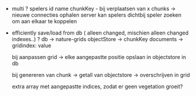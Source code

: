 
- multi ?
    spelers id name chunkKey - bij verplaatsen van x chunks -> nieuwe connecties ophalen
    server kan spelers dichtbij speler zoeken om aan elkaar te koppelen 
   
- efficiently save/load from db ( alleen changed, mischien alleen changed indexes..) ?
    db -> nature-grids
    objectStore -> chunkKey
    documents -> gridindex: value

    bij aanpassen grid -> elke aangepastte positie opslaan in objectstore in db

    bij genereren van chunk -> getall van objectstore -> overschrijven in grid

    extra array met aangepastte indices, zodat er geen vegetation groeit?
